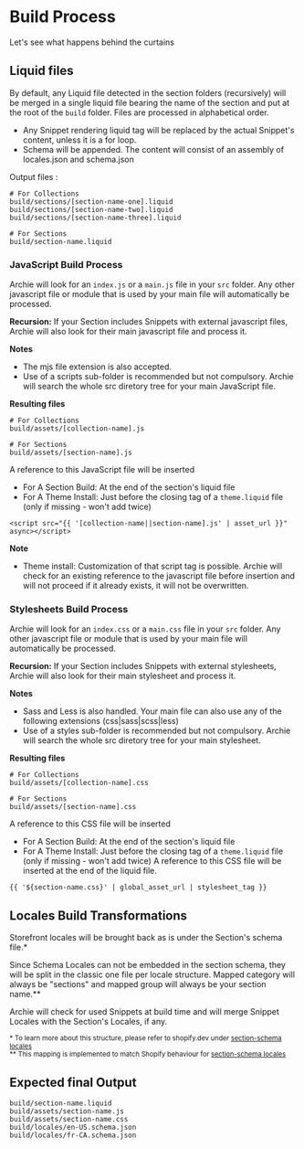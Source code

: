 # Build Process

Let's see what happens behind the curtains

## Liquid files

By default, any Liquid file detected in the section folders (recursively) will be merged in a single liquid file bearing
the name of the section and put at the root of the `build` folder. Files are processed in alphabetical order.

- Any Snippet rendering liquid tag will be replaced by the actual Snippet's content, unless it is a for loop.
- Schema will be appended. The content will consist of an assembly of locales.json and schema.json

Output files :
```shell
# For Collections
build/sections/[section-name-one].liquid
build/sections/[section-name-two].liquid
build/sections/[section-name-three].liquid

# For Sections
build/section-name.liquid
```

### JavaScript Build Process

Archie will look for an `index.js` or a `main.js` file in your `src` folder. Any other javascript file or module that is
used by your main file will automatically be processed.

**Recursion:** If your Section includes Snippets with external javascript files, Archie will also look for their main javascript file
and process it.

**Notes**
- The mjs file extension is also accepted.
- Use of a scripts sub-folder is recommended but not compulsory. Archie will search the whole src diretory tree for
  your main JavaScript file.

**Resulting files**

```shell
# For Collections
build/assets/[collection-name].js

# For Sections
build/assets/[section-name].js
```

A reference to this JavaScript file will be inserted
- For A Section Build: At the end of the section's liquid file
- For A Theme Install: Just before the closing </head> tag of a `theme.liquid` file (only if missing - won't add twice)

```liquid
<script src="{{ '[collection-name||section-name].js' | asset_url }}" async></script>
```

**Note**
- Theme install: Customization of that script tag is possible. Archie will check for an existing reference to the
  javascript file before insertion and will not proceed if it already exists, it will not be overwritten.

### Stylesheets Build Process

Archie will look for an `index.css` or a `main.css` file in your `src` folder. Any
other javascript file or module that is used by your main file will automatically be processed.

**Recursion:** If your Section includes Snippets with external stylesheets, Archie will also look for their main
stylesheet and process it.

**Notes**
- Sass and Less is also handled. Your main file can also use any of the following extensions (css|sass|scss|less)
- Use of a styles sub-folder is recommended but not compulsory. Archie will search the whole src diretory tree for
  your main stylesheet.

**Resulting files**

```shell
# For Collections
build/assets/[collection-name].css

# For Sections
build/assets/[section-name].css
```


A reference to this CSS file will be inserted
- For A Section Build: At the end of the section's liquid file
- For A Theme Install: Just before the closing </head> tag of a `theme.liquid` file (only if missing - won't add twice)
  A reference to this CSS file will be inserted at the end of the liquid file.

```liquid
{{ '${section-name.css}' | global_asset_url | stylesheet_tag }}
```

## Locales Build Transformations

Storefront locales will be brought back as is under the Section's schema file.*

Since Schema Locales can not be embedded in the section schema, they will be split in the classic one file per locale
structure. Mapped category will always be "sections" and mapped group will always be your section name.**

Archie will check for used Snippets at build time and will merge Snippet Locales with the Section's Locales, if any.

<sup>* To learn more about this structure, please refer to shopify.dev under
[section-schema locales](https://shopify.dev/themes/architecture/sections/section-schema#locales)</sup><br>
<sup>** This mapping is implemented to match Shopify behaviour
for [section-schema locales](https://shopify.dev/themes/architecture/sections/section-schema#locales)</sup>


## Expected final Output

```shell
build/section-name.liquid
build/assets/section-name.js
build/assets/section-name.css
build/locales/en-US.schema.json
build/locales/fr-CA.schema.json
```
